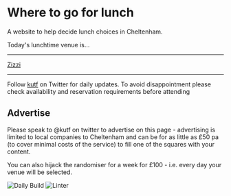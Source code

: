 # Where to go for lunch

A website to help decide lunch choices in Cheltenham.

Today's lunchtime venue is...

---

<!-- lunch_item starts -->
[Zizzi](https://www.google.com/maps/place/Zizzi+Cheltenham/)
<!-- lunch_item ends -->

---

Follow [kutf](https://twitter.com/kutf) on Twitter for daily updates. To avoid disappointment please check availability and reservation requirements before attending

## Advertise

Please speak to @kutf on twitter to advertise on this page - advertising is limited to local companies to Cheltenham and can be for as little as £50 pa (to cover minimal costs of the service) to fill one of the squares with your content.

You can also hijack the randomiser for a week for £100 - i.e. every day your venue will be selected.

![Daily Build](https://github.com/MatBenfield/lunch.thechels.uk/workflows/Daily%20Build/badge.svg) ![Linter](https://github.com/MatBenfield/lunch.thechels.uk/workflows/Linter/badge.svg)
